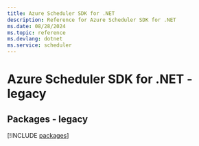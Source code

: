 ```yaml
---
title: Azure Scheduler SDK for .NET
description: Reference for Azure Scheduler SDK for .NET
ms.date: 08/28/2024
ms.topic: reference
ms.devlang: dotnet
ms.service: scheduler
---
```

# Azure Scheduler SDK for .NET - legacy
## Packages - legacy
[!INCLUDE [packages](scheduler-index.md)]
